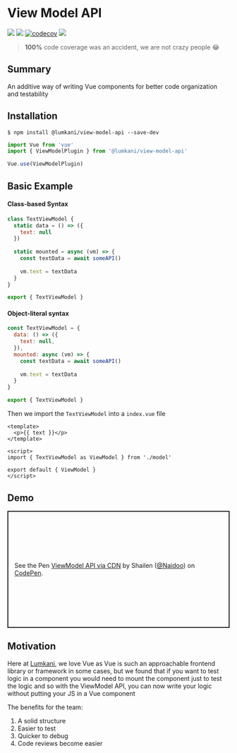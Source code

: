 # View Model API

![](https://img.shields.io/npm/v/@lumkani/view-model-api)
![](https://img.shields.io/npm/dw/@lumkani/view-model-api)
[![codecov](https://codecov.io/gh/Lumkani/vue-view-model-api/branch/master/graph/badge.svg)](https://codecov.io/gh/Lumkani/vue-view-model-api)
![](https://img.shields.io/github/issues/Lumkani/vue-view-model-api)

> **100%** code coverage was an accident, we are not crazy people :joy:

## Summary

An additive way of writing Vue components for better code organization and testability

## Installation

```shell
$ npm install @lumkani/view-model-api --save-dev
```

```javascript
import Vue from 'vue'
import { ViewModelPlugin } from '@lumkani/view-model-api'

Vue.use(ViewModelPlugin)
```

## Basic Example

#### Class-based Syntax
```javascript
class TextViewModel {
  static data = () => ({
    text: null
  })
  
  static mounted = async (vm) => {
    const textData = await someAPI()
    
    vm.text = textData
  }
}

export { TextViewModel }
```
#### Object-literal syntax

```javascript
const TextViewModel = {
  data: () => ({
    text: null,
  }),
  mounted: async (vm) => {
    const textData = await someAPI()
    
    vm.text = textData
  }
}

export { TextViewModel }
```

Then we import the `TextViewModel` into a `index.vue` file

```vue
<template>
  <p>{{ text }}</p>
</template>

<script>
import { TextViewModel as ViewModel } from './model'

export default { ViewModel }
</script>
```

## Demo

<p class="codepen" data-height="265" data-theme-id="dark" data-default-tab="js,result" data-user="Naidoo" data-slug-hash="GRJeaRY" style="height: 265px; box-sizing: border-box; display: flex; align-items: center; justify-content: center; border: 2px solid; margin: 1em 0; padding: 1em;" data-pen-title="ViewModel API via CDN">
  <span>See the Pen <a href="https://codepen.io/Naidoo/pen/GRJeaRY">
  ViewModel API via CDN</a> by Shailen (<a href="https://codepen.io/Naidoo">@Naidoo</a>)
  on <a href="https://codepen.io">CodePen</a>.</span>
</p>
<script async src="https://static.codepen.io/assets/embed/ei.js"></script>

## Motivation

Here at [Lumkani](https://lumkani.com), we love Vue as Vue is such an approachable frontend library or framework in some cases, but we found that if you want to test logic in a component you would need to mount the component just to test the logic and so with the ViewModel API, you can now write your logic without putting your JS in a Vue component

The benefits for the team:

1. A solid structure
2. Easier to test
3. Quicker to debug
4. Code reviews become easier
